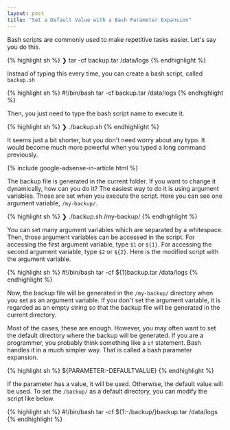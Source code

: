 ```yaml
---
layout: post
title: "Set a Default Value with a Bash Parameter Expansion"
---
```


Bash scripts are commonly used to make repetitive tasks easier. Let's say you do this.

{% highlight sh %}
❯ tar -cf backup.tar /data/logs
{% endhighlight %}

Instead of typing this every time, you can create a bash script, called `backup.sh`

{% highlight sh %}
#!/bin/bash
tar -cf backup.tar /data/logs
{% endhighlight %}

Then, you just need to type the bash script name to execute it.

{% highlight sh %}
❯ ./backup.sh
{% endhighlight %}

It seems just a bit shorter, but you don't need worry about any typo. It would become much more powerful when you typed a long command previously.

{% include google-adsense-in-article.html %}

The backup file is generated in the current folder. If you want to change it dynamically, how can you do it? The easiest way to do it is using argument variables. Those are set when you execute the script. Here you can see one argument variable, `/my-backup/`.

{% highlight sh %}
❯ ./backup.sh /my-backup/
{% endhighlight %}

You can set many argument variables which are separated by a whitespace. Then, those argument variables can be accessed in the script. For accessing the first argument variable, type `$1` or `${1}`. For accessing the second argument variable, type `$2` or `${2}`. Here is the modified script with the argument variable.

{% highlight sh %}
#!/bin/bash
tar -cf ${1}backup.tar /data/logs
{% endhighlight %}

Now, the backup file will be generated in the `/my-backup/` directory when you set as an argument variable. If you don't set the argument variable, it is regarded as an empty string so that the backup file will be generated in the current directory.

Most of the cases, these are enough. However, you may often want to set the default directory where the backup will be generated. If you are a programmer, you probably think something like a `if` statement. Bash handles it in a much simpler way. That is called a bash parameter expansion.

{% highlight sh %}
${PARAMETER:-DEFAULTVALUE}
{% endhighlight %}

If the parameter has a value, it will be used. Otherwise, the default value will be used. To set the `/backup/` as a default directory, you can modify the script like below.

{% highlight sh %}
#!/bin/bash
tar -cf ${1:-/backup/}backup.tar /data/logs
{% endhighlight %}
